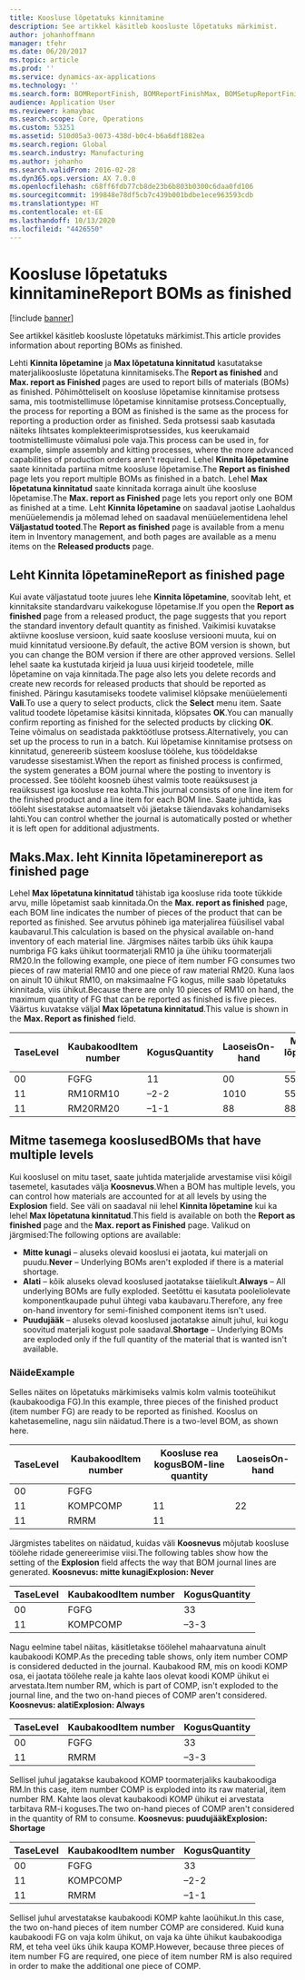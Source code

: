 ```yaml
---
title: Koosluse lõpetatuks kinnitamine
description: See artikkel käsitleb koosluste lõpetatuks märkimist.
author: johanhoffmann
manager: tfehr
ms.date: 06/20/2017
ms.topic: article
ms.prod: ''
ms.service: dynamics-ax-applications
ms.technology: ''
ms.search.form: BOMReportFinish, BOMReportFinishMax, BOMSetupReportFinish
audience: Application User
ms.reviewer: kamaybac
ms.search.scope: Core, Operations
ms.custom: 53251
ms.assetid: 510d05a3-0073-438d-b0c4-b6a6df1882ea
ms.search.region: Global
ms.search.industry: Manufacturing
ms.author: johanho
ms.search.validFrom: 2016-02-28
ms.dyn365.ops.version: AX 7.0.0
ms.openlocfilehash: c68ff6fdb77cb8de23b6b803b0300c6daa0fd106
ms.sourcegitcommit: 199848e78df5cb7c439b001bdbe1ece963593cdb
ms.translationtype: HT
ms.contentlocale: et-EE
ms.lasthandoff: 10/13/2020
ms.locfileid: "4426550"
---
```

# <a name="report-boms-as-finished"></a><span data-ttu-id="b0d87-103">Koosluse lõpetatuks kinnitamine</span><span class="sxs-lookup"><span data-stu-id="b0d87-103">Report BOMs as finished</span></span>

[!include [banner](../includes/banner.md)]

<span data-ttu-id="b0d87-104">See artikkel käsitleb koosluste lõpetatuks märkimist.</span><span class="sxs-lookup"><span data-stu-id="b0d87-104">This article provides information about reporting BOMs as finished.</span></span>

<span data-ttu-id="b0d87-105">Lehti **Kinnita lõpetamine** ja **Max lõpetatuna kinnitatud** kasutatakse materjalikoosluste lõpetatuna kinnitamiseks.</span><span class="sxs-lookup"><span data-stu-id="b0d87-105">The **Report as finished** and **Max. report as Finished** pages are used to report bills of materials (BOMs) as finished.</span></span> <span data-ttu-id="b0d87-106">Põhimõtteliselt on koosluse lõpetamise kinnitamise protsess sama, mis tootmistellimuse lõpetamise kinnitamise protsess.</span><span class="sxs-lookup"><span data-stu-id="b0d87-106">Conceptually, the process for reporting a BOM as finished is the same as the process for reporting a production order as finished.</span></span> <span data-ttu-id="b0d87-107">Seda protsessi saab kasutada näiteks lihtsates komplekteerimisprotsessides, kus keerukamaid tootmistellimuste võimalusi pole vaja.</span><span class="sxs-lookup"><span data-stu-id="b0d87-107">This process can be used in, for example, simple assembly and kitting processes, where the more advanced capabilities of production orders aren't required.</span></span> <span data-ttu-id="b0d87-108">Lehel **Kinnita lõpetamine** saate kinnitada partiina mitme koosluse lõpetamise.</span><span class="sxs-lookup"><span data-stu-id="b0d87-108">The **Report as finished** page lets you report multiple BOMs as finished in a batch.</span></span> <span data-ttu-id="b0d87-109">Lehel **Max lõpetatuna kinnitatud** saate kinnitada korraga ainult ühe koosluse lõpetamise.</span><span class="sxs-lookup"><span data-stu-id="b0d87-109">The **Max. report as Finished** page lets you report only one BOM as finished at a time.</span></span> <span data-ttu-id="b0d87-110">Leht **Kinnita lõpetamine** on saadaval jaotise Laohaldus menüüelemendis ja mõlemad lehed on saadaval menüüelementidena lehel **Väljastatud tooted**.</span><span class="sxs-lookup"><span data-stu-id="b0d87-110">The **Report as finished** page is available from a menu item in Inventory management, and both pages are available as a menu items on the **Released products** page.</span></span>

## <a name="report-as-finished-page"></a><span data-ttu-id="b0d87-111">Leht Kinnita lõpetamine</span><span class="sxs-lookup"><span data-stu-id="b0d87-111">Report as finished page</span></span>
<span data-ttu-id="b0d87-112">Kui avate väljastatud toote juures lehe **Kinnita lõpetamine**, soovitab leht, et kinnitaksite standardvaru vaikekoguse lõpetamise.</span><span class="sxs-lookup"><span data-stu-id="b0d87-112">If you open the **Report as finished** page from a released product, the page suggests that you report the standard inventory default quantity as finished.</span></span> <span data-ttu-id="b0d87-113">Vaikimisi kuvatakse aktiivne koosluse versioon, kuid saate koosluse versiooni muuta, kui on muid kinnitatud versioone.</span><span class="sxs-lookup"><span data-stu-id="b0d87-113">By default, the active BOM version is shown, but you can change the BOM version if there are other approved versions.</span></span> <span data-ttu-id="b0d87-114">Sellel lehel saate ka kustutada kirjeid ja luua uusi kirjeid toodetele, mille lõpetamine on vaja kinnitada.</span><span class="sxs-lookup"><span data-stu-id="b0d87-114">The page also lets you delete records and create new records for released products that should be reported as finished.</span></span> <span data-ttu-id="b0d87-115">Päringu kasutamiseks toodete valimisel klõpsake menüüelementi **Vali**.</span><span class="sxs-lookup"><span data-stu-id="b0d87-115">To use a query to select products, click the **Select** menu item.</span></span> <span data-ttu-id="b0d87-116">Saate valitud toodete lõpetamise käsitsi kinnitada, klõpsates **OK**.</span><span class="sxs-lookup"><span data-stu-id="b0d87-116">You can manually confirm reporting as finished for the selected products by clicking **OK**.</span></span> <span data-ttu-id="b0d87-117">Teine võimalus on seadistada pakktöötluse protsess.</span><span class="sxs-lookup"><span data-stu-id="b0d87-117">Alternatively, you can set up the process to run in a batch.</span></span> <span data-ttu-id="b0d87-118">Kui lõpetamise kinnitamise protsess on kinnitatud, genereerib süsteem koosluse töölehe, kus töödeldakse varudesse sisestamist.</span><span class="sxs-lookup"><span data-stu-id="b0d87-118">When the report as finished process is confirmed, the system generates a BOM journal where the posting to inventory is processed.</span></span> <span data-ttu-id="b0d87-119">See tööleht koosneb ühest valmis toote reaüksusest ja reaüksusest iga koosluse rea kohta.</span><span class="sxs-lookup"><span data-stu-id="b0d87-119">This journal consists of one line item for the finished product and a line item for each BOM line.</span></span> <span data-ttu-id="b0d87-120">Saate juhtida, kas tööleht sisestatakse automaatselt või jäetakse täiendavaks kohandamiseks lahti.</span><span class="sxs-lookup"><span data-stu-id="b0d87-120">You can control whether the journal is automatically posted or whether it is left open for additional adjustments.</span></span>

## <a name="max-report-as-finished-page"></a><span data-ttu-id="b0d87-121">Maks.</span><span class="sxs-lookup"><span data-stu-id="b0d87-121">Max.</span></span> <span data-ttu-id="b0d87-122">leht Kinnita lõpetamine</span><span class="sxs-lookup"><span data-stu-id="b0d87-122">report as finished page</span></span>
<span data-ttu-id="b0d87-123">Lehel **Max lõpetatuna kinnitatud** tähistab iga koosluse rida toote tükkide arvu, mille lõpetamist saab kinnitada.</span><span class="sxs-lookup"><span data-stu-id="b0d87-123">On the **Max. report as finished** page, each BOM line indicates the number of pieces of the product that can be reported as finished.</span></span> <span data-ttu-id="b0d87-124">See arvutus põhineb iga materjalirea füüsilisel vabal kaubavarul.</span><span class="sxs-lookup"><span data-stu-id="b0d87-124">This calculation is based on the physical available on-hand inventory of each material line.</span></span> <span data-ttu-id="b0d87-125">Järgmises näites tarbib üks ühik kaupa numbriga FG kaks ühikut toormaterjali RM10 ja ühe ühiku toormaterjali RM20.</span><span class="sxs-lookup"><span data-stu-id="b0d87-125">In the following example, one piece of item number FG consumes two pieces of raw material RM10 and one piece of raw material RM20.</span></span> <span data-ttu-id="b0d87-126">Kuna laos on ainult 10 ühikut RM10, on maksimaalne FG kogus, mille saab lõpetatuks kinnitada, viis ühikut.</span><span class="sxs-lookup"><span data-stu-id="b0d87-126">Because there are only 10 pieces of RM10 on hand, the maximum quantity of FG that can be reported as finished is five pieces.</span></span> <span data-ttu-id="b0d87-127">Väärtus kuvatakse väljal **Max lõpetatuna kinnitatud**.</span><span class="sxs-lookup"><span data-stu-id="b0d87-127">This value is shown in the **Max. Report as finished** field.</span></span>

| <span data-ttu-id="b0d87-128">Tase</span><span class="sxs-lookup"><span data-stu-id="b0d87-128">Level</span></span> | <span data-ttu-id="b0d87-129">Kaubakood</span><span class="sxs-lookup"><span data-stu-id="b0d87-129">Item number</span></span> | <span data-ttu-id="b0d87-130">Kogus</span><span class="sxs-lookup"><span data-stu-id="b0d87-130">Quantity</span></span> | <span data-ttu-id="b0d87-131">Laoseis</span><span class="sxs-lookup"><span data-stu-id="b0d87-131">On-hand</span></span> | <span data-ttu-id="b0d87-132">Maks.</span><span class="sxs-lookup"><span data-stu-id="b0d87-132">Max.</span></span> <span data-ttu-id="b0d87-133">Teata lõpetamisest</span><span class="sxs-lookup"><span data-stu-id="b0d87-133">Report as finished</span></span> |
|-------|-------------|----------|---------|-------------------------|
| <span data-ttu-id="b0d87-134">0</span><span class="sxs-lookup"><span data-stu-id="b0d87-134">0</span></span>     | <span data-ttu-id="b0d87-135">FG</span><span class="sxs-lookup"><span data-stu-id="b0d87-135">FG</span></span>          |  <span data-ttu-id="b0d87-136">1</span><span class="sxs-lookup"><span data-stu-id="b0d87-136">1</span></span>       | <span data-ttu-id="b0d87-137">0</span><span class="sxs-lookup"><span data-stu-id="b0d87-137">0</span></span>       | <span data-ttu-id="b0d87-138">5</span><span class="sxs-lookup"><span data-stu-id="b0d87-138">5</span></span>                       |
| <span data-ttu-id="b0d87-139">1</span><span class="sxs-lookup"><span data-stu-id="b0d87-139">1</span></span>     | <span data-ttu-id="b0d87-140">RM10</span><span class="sxs-lookup"><span data-stu-id="b0d87-140">RM10</span></span>        | <span data-ttu-id="b0d87-141">–2</span><span class="sxs-lookup"><span data-stu-id="b0d87-141">-2</span></span>       | <span data-ttu-id="b0d87-142">10</span><span class="sxs-lookup"><span data-stu-id="b0d87-142">10</span></span>      | <span data-ttu-id="b0d87-143">5</span><span class="sxs-lookup"><span data-stu-id="b0d87-143">5</span></span>                       |
| <span data-ttu-id="b0d87-144">1</span><span class="sxs-lookup"><span data-stu-id="b0d87-144">1</span></span>     | <span data-ttu-id="b0d87-145">RM20</span><span class="sxs-lookup"><span data-stu-id="b0d87-145">RM20</span></span>        | <span data-ttu-id="b0d87-146">–1</span><span class="sxs-lookup"><span data-stu-id="b0d87-146">-1</span></span>       |  <span data-ttu-id="b0d87-147">8</span><span class="sxs-lookup"><span data-stu-id="b0d87-147">8</span></span>      | <span data-ttu-id="b0d87-148">8</span><span class="sxs-lookup"><span data-stu-id="b0d87-148">8</span></span>                       |

## <a name="boms-that-have-multiple-levels"></a><span data-ttu-id="b0d87-149">Mitme tasemega kooslused</span><span class="sxs-lookup"><span data-stu-id="b0d87-149">BOMs that have multiple levels</span></span>
<span data-ttu-id="b0d87-150">Kui kooslusel on mitu taset, saate juhtida materjalide arvestamise viisi kõigil tasemetel, kasutades välja **Koosnevus**.</span><span class="sxs-lookup"><span data-stu-id="b0d87-150">When a BOM has multiple levels, you can control how materials are accounted for at all levels by using the **Explosion** field.</span></span> <span data-ttu-id="b0d87-151">See väli on saadaval nii lehel **Kinnita lõpetamine** kui ka lehel **Max lõpetatuna kinnitatud**.</span><span class="sxs-lookup"><span data-stu-id="b0d87-151">This field is available on both the **Report as finished** page and the **Max. report as Finished** page.</span></span> <span data-ttu-id="b0d87-152">Valikud on järgmised:</span><span class="sxs-lookup"><span data-stu-id="b0d87-152">The following options are available:</span></span>

-   <span data-ttu-id="b0d87-153">**Mitte kunagi** – aluseks olevaid kooslusi ei jaotata, kui materjali on puudu.</span><span class="sxs-lookup"><span data-stu-id="b0d87-153">**Never** – Underlying BOMs aren't exploded if there is a material shortage.</span></span>
-   <span data-ttu-id="b0d87-154">**Alati** – kõik aluseks olevad kooslused jaotatakse täielikult.</span><span class="sxs-lookup"><span data-stu-id="b0d87-154">**Always** – All underlying BOMs are fully exploded.</span></span> <span data-ttu-id="b0d87-155">Seetõttu ei kasutata pooleliolevate komponentkaupade puhul ühtegi vaba kaubavaru.</span><span class="sxs-lookup"><span data-stu-id="b0d87-155">Therefore, any free on-hand inventory for semi-finished component items isn't used.</span></span>
-   <span data-ttu-id="b0d87-156">**Puudujääk** – aluseks olevad kooslused jaotatakse ainult juhul, kui kogu soovitud materjali kogust pole saadaval.</span><span class="sxs-lookup"><span data-stu-id="b0d87-156">**Shortage** – Underlying BOMs are exploded only if the full quantity of the material that is wanted isn't available.</span></span>

### <a name="example"></a><span data-ttu-id="b0d87-157">Näide</span><span class="sxs-lookup"><span data-stu-id="b0d87-157">Example</span></span>

<span data-ttu-id="b0d87-158">Selles näites on lõpetatuks märkimiseks valmis kolm valmis tooteühikut (kaubakoodiga FG).</span><span class="sxs-lookup"><span data-stu-id="b0d87-158">In this example, three pieces of the finished product (item number FG) are ready to be reported as finished.</span></span> <span data-ttu-id="b0d87-159">Kooslus on kahetasemeline, nagu siin näidatud.</span><span class="sxs-lookup"><span data-stu-id="b0d87-159">There is a two-level BOM, as shown here.</span></span>

| <span data-ttu-id="b0d87-160">Tase</span><span class="sxs-lookup"><span data-stu-id="b0d87-160">Level</span></span> | <span data-ttu-id="b0d87-161">Kaubakood</span><span class="sxs-lookup"><span data-stu-id="b0d87-161">Item number</span></span> | <span data-ttu-id="b0d87-162">Koosluse rea kogus</span><span class="sxs-lookup"><span data-stu-id="b0d87-162">BOM-line quantity</span></span> | <span data-ttu-id="b0d87-163">Laoseis</span><span class="sxs-lookup"><span data-stu-id="b0d87-163">On-hand</span></span> |
|-------|-------------|-------------------|---------|
| <span data-ttu-id="b0d87-164">0</span><span class="sxs-lookup"><span data-stu-id="b0d87-164">0</span></span>     | <span data-ttu-id="b0d87-165">FG</span><span class="sxs-lookup"><span data-stu-id="b0d87-165">FG</span></span>          |                   |         |
| <span data-ttu-id="b0d87-166">1</span><span class="sxs-lookup"><span data-stu-id="b0d87-166">1</span></span>     | <span data-ttu-id="b0d87-167">KOMP</span><span class="sxs-lookup"><span data-stu-id="b0d87-167">COMP</span></span>        | <span data-ttu-id="b0d87-168">1</span><span class="sxs-lookup"><span data-stu-id="b0d87-168">1</span></span>                 | <span data-ttu-id="b0d87-169">2</span><span class="sxs-lookup"><span data-stu-id="b0d87-169">2</span></span>       |
| <span data-ttu-id="b0d87-170">1</span><span class="sxs-lookup"><span data-stu-id="b0d87-170">1</span></span>     | <span data-ttu-id="b0d87-171">RM</span><span class="sxs-lookup"><span data-stu-id="b0d87-171">RM</span></span>          | <span data-ttu-id="b0d87-172">1</span><span class="sxs-lookup"><span data-stu-id="b0d87-172">1</span></span>                 |         |

<span data-ttu-id="b0d87-173">Järgmistes tabelites on näidatud, kuidas väli **Koosnevus** mõjutab koosluse töölehe ridade genereerimise viisi.</span><span class="sxs-lookup"><span data-stu-id="b0d87-173">The following tables show how the setting of the **Explosion** field affects the way that BOM journal lines are generated.</span></span> <span data-ttu-id="b0d87-174">**Koosnevus: mitte kunagi**</span><span class="sxs-lookup"><span data-stu-id="b0d87-174">**Explosion: Never**</span></span>

| <span data-ttu-id="b0d87-175">Tase</span><span class="sxs-lookup"><span data-stu-id="b0d87-175">Level</span></span> | <span data-ttu-id="b0d87-176">Kaubakood</span><span class="sxs-lookup"><span data-stu-id="b0d87-176">Item number</span></span> | <span data-ttu-id="b0d87-177">Kogus</span><span class="sxs-lookup"><span data-stu-id="b0d87-177">Quantity</span></span> |
|-------|-------------|----------|
| <span data-ttu-id="b0d87-178">0</span><span class="sxs-lookup"><span data-stu-id="b0d87-178">0</span></span>     | <span data-ttu-id="b0d87-179">FG</span><span class="sxs-lookup"><span data-stu-id="b0d87-179">FG</span></span>          | <span data-ttu-id="b0d87-180">3</span><span class="sxs-lookup"><span data-stu-id="b0d87-180">3</span></span>        |
| <span data-ttu-id="b0d87-181">1</span><span class="sxs-lookup"><span data-stu-id="b0d87-181">1</span></span>     | <span data-ttu-id="b0d87-182">KOMP</span><span class="sxs-lookup"><span data-stu-id="b0d87-182">COMP</span></span>        | <span data-ttu-id="b0d87-183">–3</span><span class="sxs-lookup"><span data-stu-id="b0d87-183">-3</span></span>       |

<span data-ttu-id="b0d87-184">Nagu eelmine tabel näitas, käsitletakse töölehel mahaarvatuna ainult kaubakoodi KOMP.</span><span class="sxs-lookup"><span data-stu-id="b0d87-184">As the preceding table shows, only item number COMP is considered deducted in the journal.</span></span> <span data-ttu-id="b0d87-185">Kaubakood RM, mis on koodi KOMP osa, ei jaotata töölehe reale ja kahte laos olevat koodi KOMP ühikut ei arvestata.</span><span class="sxs-lookup"><span data-stu-id="b0d87-185">Item number RM, which is part of COMP, isn't exploded to the journal line, and the two on-hand pieces of COMP aren't considered.</span></span> <span data-ttu-id="b0d87-186">**Koosnevus: alati**</span><span class="sxs-lookup"><span data-stu-id="b0d87-186">**Explosion: Always**</span></span>

| <span data-ttu-id="b0d87-187">Tase</span><span class="sxs-lookup"><span data-stu-id="b0d87-187">Level</span></span> | <span data-ttu-id="b0d87-188">Kaubakood</span><span class="sxs-lookup"><span data-stu-id="b0d87-188">Item number</span></span> | <span data-ttu-id="b0d87-189">Kogus</span><span class="sxs-lookup"><span data-stu-id="b0d87-189">Quantity</span></span> |
|-------|-------------|----------|
| <span data-ttu-id="b0d87-190">0</span><span class="sxs-lookup"><span data-stu-id="b0d87-190">0</span></span>     | <span data-ttu-id="b0d87-191">FG</span><span class="sxs-lookup"><span data-stu-id="b0d87-191">FG</span></span>          | <span data-ttu-id="b0d87-192">3</span><span class="sxs-lookup"><span data-stu-id="b0d87-192">3</span></span>        |
| <span data-ttu-id="b0d87-193">1</span><span class="sxs-lookup"><span data-stu-id="b0d87-193">1</span></span>     | <span data-ttu-id="b0d87-194">RM</span><span class="sxs-lookup"><span data-stu-id="b0d87-194">RM</span></span>          | <span data-ttu-id="b0d87-195">–3</span><span class="sxs-lookup"><span data-stu-id="b0d87-195">-3</span></span>       |

<span data-ttu-id="b0d87-196">Sellisel juhul jagatakse kaubakood KOMP toormaterjaliks kaubakoodiga RM.</span><span class="sxs-lookup"><span data-stu-id="b0d87-196">In this case, item number COMP is exploded into its raw material, item number RM.</span></span> <span data-ttu-id="b0d87-197">Kahte laos olevat kaubakoodi KOMP ühikut ei arvestata tarbitava RM-i koguses.</span><span class="sxs-lookup"><span data-stu-id="b0d87-197">The two on-hand pieces of COMP aren't considered in the quantity of RM to consume.</span></span> <span data-ttu-id="b0d87-198">**Koosnevus: puudujääk**</span><span class="sxs-lookup"><span data-stu-id="b0d87-198">**Explosion: Shortage**</span></span>

| <span data-ttu-id="b0d87-199">Tase</span><span class="sxs-lookup"><span data-stu-id="b0d87-199">Level</span></span> | <span data-ttu-id="b0d87-200">Kaubakood</span><span class="sxs-lookup"><span data-stu-id="b0d87-200">Item number</span></span> | <span data-ttu-id="b0d87-201">Kogus</span><span class="sxs-lookup"><span data-stu-id="b0d87-201">Quantity</span></span> |
|-------|-------------|----------|
| <span data-ttu-id="b0d87-202">0</span><span class="sxs-lookup"><span data-stu-id="b0d87-202">0</span></span>     | <span data-ttu-id="b0d87-203">FG</span><span class="sxs-lookup"><span data-stu-id="b0d87-203">FG</span></span>          | <span data-ttu-id="b0d87-204">3</span><span class="sxs-lookup"><span data-stu-id="b0d87-204">3</span></span>        |
| <span data-ttu-id="b0d87-205">1</span><span class="sxs-lookup"><span data-stu-id="b0d87-205">1</span></span>     | <span data-ttu-id="b0d87-206">KOMP</span><span class="sxs-lookup"><span data-stu-id="b0d87-206">COMP</span></span>        | <span data-ttu-id="b0d87-207">–2</span><span class="sxs-lookup"><span data-stu-id="b0d87-207">-2</span></span>       |
| <span data-ttu-id="b0d87-208">1</span><span class="sxs-lookup"><span data-stu-id="b0d87-208">1</span></span>     | <span data-ttu-id="b0d87-209">RM</span><span class="sxs-lookup"><span data-stu-id="b0d87-209">RM</span></span>          | <span data-ttu-id="b0d87-210">–1</span><span class="sxs-lookup"><span data-stu-id="b0d87-210">-1</span></span>       |

<span data-ttu-id="b0d87-211">Sellisel juhul arvestatakse kaubakoodi KOMP kahte laoühikut.</span><span class="sxs-lookup"><span data-stu-id="b0d87-211">In this case, the two on-hand pieces of item number COMP are considered.</span></span> <span data-ttu-id="b0d87-212">Kuid kuna kaubakoodi FG on vaja kolm ühikut, on vaja ka ühte ühikut kaubakoodiga RM, et teha veel üks ühik kaupa KOMP.</span><span class="sxs-lookup"><span data-stu-id="b0d87-212">However, because three pieces of item number FG are required, one piece of item number RM is also required in order to make the additional one piece of COMP.</span></span>



